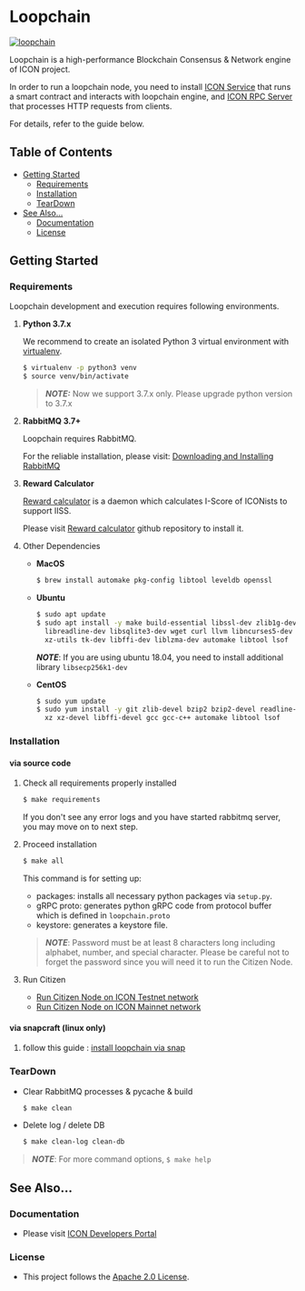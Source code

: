 # Loopchain

[![loopchain](https://snapcraft.io/loopchain/badge.svg)](https://snapcraft.io/loopchain)

 Loopchain is a high-performance Blockchain Consensus & Network engine of ICON project.

 In order to run a loopchain node, you need to install [ICON Service]
that runs a smart contract and interacts with loopchain engine,
and [ICON RPC Server] that processes HTTP requests from clients.

 For details, refer to the guide below.

## Table of Contents

* [Getting Started](#getting-started)
    + [Requirements](#requirements)
    + [Installation](#installation)
    + [TearDown](#teardown)
* [See Also...](#see-also)
    + [Documentation](#documentation)
    + [License](#license)

## Getting Started

### Requirements

 Loopchain development and execution requires following environments.

1. **Python 3.7.x**

    We recommend to create an isolated Python 3 virtual environment with [virtualenv].

    ```bash
    $ virtualenv -p python3 venv
    $ source venv/bin/activate
    ```

    > **_NOTE:_** Now we support 3.7.x only. Please upgrade python version to 3.7.x

1. **RabbitMQ 3.7+**

    Loopchain requires RabbitMQ.

    For the reliable installation, please visit: [Downloading and Installing RabbitMQ]

1. **Reward Calculator**

    [Reward calculator] is a daemon which calculates I-Score of ICONists to support IISS.

    Please visit [Reward calculator] github repository to install it.

1. Other Dependencies

    - **MacOS**
    
        ```bash
        $ brew install automake pkg-config libtool leveldb openssl
        ```

    - **Ubuntu**

        ```bash
        $ sudo apt update
        $ sudo apt install -y make build-essential libssl-dev zlib1g-dev libbz2-dev \
          libreadline-dev libsqlite3-dev wget curl llvm libncurses5-dev libncursesw5-dev \
          xz-utils tk-dev libffi-dev liblzma-dev automake libtool lsof
        ```

        **_NOTE_**: If you are using ubuntu 18.04, you need to install additional library `libsecp256k1-dev`

    - **CentOS**

        ```bash
        $ sudo yum update
        $ sudo yum install -y git zlib-devel bzip2 bzip2-devel readline-devel sqlite sqlite-devel openssl-devel \
          xz xz-devel libffi-devel gcc gcc-c++ automake libtool lsof
        ```

### Installation

#### via source code

1. Check all requirements properly installed

    ```bash
    $ make requirements
    ```

    If you don't see any error logs and you have started rabbitmq server, you may move on to next step.

1. Proceed installation

    ```bash
    $ make all
    ```

    This command is for setting up:

    * packages: installs all necessary python packages via `setup.py`.
    * gRPC proto: generates python gRPC code from protocol buffer which is defined in `loopchain.proto`
    * keystore: generates a keystore file.

    > **_NOTE_**: Password must be at least 8 characters long including alphabet, number, and special character.
    > Please be careful not to forget the password since you will need it to run the Citizen Node.

1. Run Citizen

    * [Run Citizen Node on ICON Testnet network]
    * [Run Citizen Node on ICON Mainnet network]

#### via snapcraft (linux only)

1. follow this guide : [install loopchain via snap]

### TearDown

* Clear RabbitMQ processes & pycache & build

    ```bash
    $ make clean
    ```

* Delete log / delete DB

    ```bash
    $ make clean-log clean-db
    ```

> **_NOTE_**: For more command options, `$ make help`


## See Also...

### Documentation

* Please visit [ICON Developers Portal]

### License

* This project follows the [Apache 2.0 License].

<!--Dependencies-->
[ICON Service]: https://github.com/icon-project/icon-service
[ICON RPC Server]: https://github.com/icon-project/icon-rpc-server
[Reward Calculator]: https://github.com/icon-project/rewardcalculator
[virtualenv]: https://virtualenv.pypa.io/en/stable/
[Downloading and Installing RabbitMQ]: https://www.rabbitmq.com/download.html
[install loopchain via snap]: citizen/quick_start_snap.md

<!--Relative links-->
[Run Citizen Node on ICON Testnet network]: docs/5.%20run/run_citizen_node.md#run-citizen-node-on-icon-testnet-network
[Run Citizen Node on ICON Mainnet network]: docs/5.%20run/run_citizen_node.md#run-citizen-node-on-icon-mainnet-network

<!--Web pages-->
[ICON Developers Portal]: https://www.icondev.io/
[Apache 2.0 License]: https://www.apache.org/licenses/LICENSE-2.0
